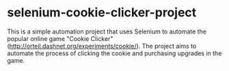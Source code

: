 # selenium-cookie-clicker-project

This is a simple automation project that uses Selenium to automate the popular online game "Cookie Clicker" (http://orteil.dashnet.org/experiments/cookie/). The project aims to automate the process of clicking the cookie and purchasing upgrades in the game.
